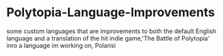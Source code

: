# Polytopia-Language-Improvements
some custom languages that are improvements to both the default English language and a translation of the hit indie game,'The Battle of Polytopia' inro a language im working on, Polarisi
